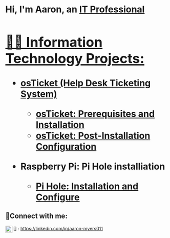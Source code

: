 <h1>Hi, I'm Aaron, an <a href="https://linkedin.com/in/aaron-myers011">IT Professional

<h2>👨‍💻 Information Technology Projects:</h2>

- <b>osTicket (Help Desk Ticketing System)</b>
  - [osTicket: Prerequisites and Installation](https://github.com/Aaron-Myers011/osticket-prereq)
  - [osTicket: Post-Installation Configuration](https://github.com/Aaron-Myers011/post-install-config)
 
- <b>Raspberry Pi: Pi Hole installiation</b>
  - [Pi Hole: Installation and Configure](https://github.com/Aaron-Myers011/Pi-Hole)


<h2>🤳Connect with me:</h2>

[<img align="left" alt="Josh | LinkedIn" width="22px" src="https://cdn.jsdelivr.net/npm/simple-icons@v3/icons/linkedin.svg" />]
: https://linkedin.com/in/aaron-myers011

